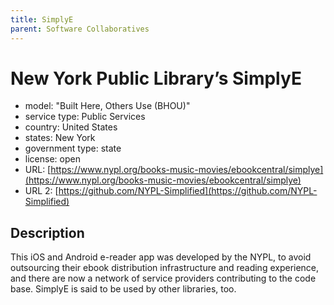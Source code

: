 ```yaml
---
title: SimplyE
parent: Software Collaboratives
---
```


# New York Public Library’s SimplyE

- model: "Built Here, Others Use (BHOU)"
- service type: Public Services
- country: United States
- states: New York
- government type: state
- license: open
- URL: [https://www.nypl.org/books-music-movies/ebookcentral/simplye](https://www.nypl.org/books-music-movies/ebookcentral/simplye)
- URL 2: [https://github.com/NYPL-Simplified](https://github.com/NYPL-Simplified)

## Description
This iOS and Android e-reader app was developed by the NYPL, to avoid outsourcing their ebook distribution infrastructure and reading experience, and there are now a network of service providers contributing to the code base. SimplyE is said to be used by other libraries, too.
